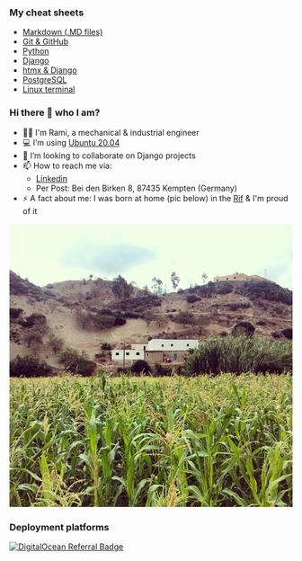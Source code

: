 ### My cheat sheets

* [Markdown (.MD files)](my_cheat_sheets/markdown/README.md)
* [Git & GitHub](my_cheat_sheets/git/README.md)
* [Python](my_cheat_sheets/python/README.md)
* [Django](my_cheat_sheets/django/README.md)
* [htmx & Django](my_cheat_sheets/htmx/README.md)
* [PostgreSQL](my_cheat_sheets/postgresql/README.md)
* [Linux terminal](my_cheat_sheets/linux/README.md)


### Hi there 👋 who I am?
- :technologist: I'm Rami, a mechanical & industrial engineer
- :computer: I’m using [Ubuntu 20.04][ubuntu20_04]
- 👯 I’m looking to collaborate on Django projects
- 📫 How to reach me via:
  - [Linkedin][myLinkedinPage]
  - Per Post: Bei den Birken 8, 87435 Kempten (Germany) 
- ⚡ A fact about me: I was born at home (pic below) in the [Rif][Riflink] & I'm proud of it
<img src="images/birthlocation.jpg">



### Deployment platforms
[![DigitalOcean Referral Badge](https://web-platforms.sfo2.cdn.digitaloceanspaces.com/WWW/Badge%201.svg)](https://www.digitalocean.com/?refcode=f1af247b90c6&utm_campaign=Referral_Invite&utm_medium=Referral_Program&utm_source=badge)



<!-- links used in this file -->
[Riflink]:https://en.wikipedia.org/wiki/Rif
[myLinkedinPage]:https://www.linkedin.com/in/ramiboutas/
[ubuntu20_04]:https://releases.ubuntu.com/20.04/
